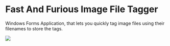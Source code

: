# Fast And Furious Image File Tagger
Windows Forms Application, that lets you quickly tag image files using their filenames to store the tags.

<img src="http://dasparadoxon.de/dp_fastAndFuriousImageTagger_8.jpg">


